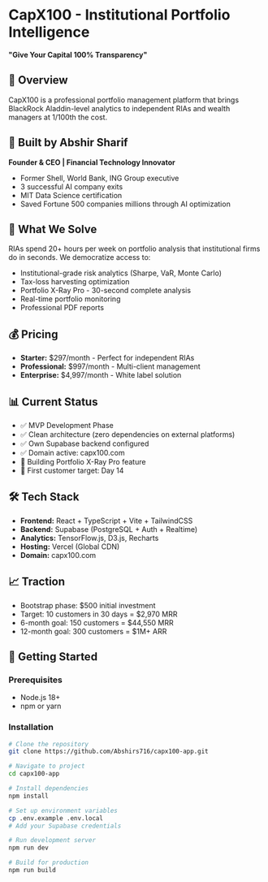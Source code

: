 # CapX100 - Institutional Portfolio Intelligence

**"Give Your Capital 100% Transparency"**

## 🚀 Overview
CapX100 is a professional portfolio management platform that brings BlackRock Aladdin-level analytics to independent RIAs and wealth managers at 1/100th the cost.

## 💼 Built by Abshir Sharif
**Founder & CEO | Financial Technology Innovator**
- Former Shell, World Bank, ING Group executive
- 3 successful AI company exits
- MIT Data Science certification
- Saved Fortune 500 companies millions through AI optimization

## 🎯 What We Solve
RIAs spend 20+ hours per week on portfolio analysis that institutional firms do in seconds. We democratize access to:
- Institutional-grade risk analytics (Sharpe, VaR, Monte Carlo)
- Tax-loss harvesting optimization
- Portfolio X-Ray Pro - 30-second complete analysis
- Real-time portfolio monitoring
- Professional PDF reports

## 💰 Pricing
- **Starter:** $297/month - Perfect for independent RIAs
- **Professional:** $997/month - Multi-client management
- **Enterprise:** $4,997/month - White label solution

## 📊 Current Status
- ✅ MVP Development Phase
- ✅ Clean architecture (zero dependencies on external platforms)
- ✅ Own Supabase backend configured
- ✅ Domain active: capx100.com
- 🔄 Building Portfolio X-Ray Pro feature
- 🎯 First customer target: Day 14

## 🛠️ Tech Stack
- **Frontend:** React + TypeScript + Vite + TailwindCSS
- **Backend:** Supabase (PostgreSQL + Auth + Realtime)
- **Analytics:** TensorFlow.js, D3.js, Recharts
- **Hosting:** Vercel (Global CDN)
- **Domain:** capx100.com

## 📈 Traction
- Bootstrap phase: $500 initial investment
- Target: 10 customers in 30 days = $2,970 MRR
- 6-month goal: 150 customers = $44,550 MRR
- 12-month goal: 300 customers = $1M+ ARR

## 🚀 Getting Started

### Prerequisites
- Node.js 18+
- npm or yarn

### Installation
```bash
# Clone the repository
git clone https://github.com/Abshirs716/capx100-app.git

# Navigate to project
cd capx100-app

# Install dependencies
npm install

# Set up environment variables
cp .env.example .env.local
# Add your Supabase credentials

# Run development server
npm run dev

# Build for production
npm run build